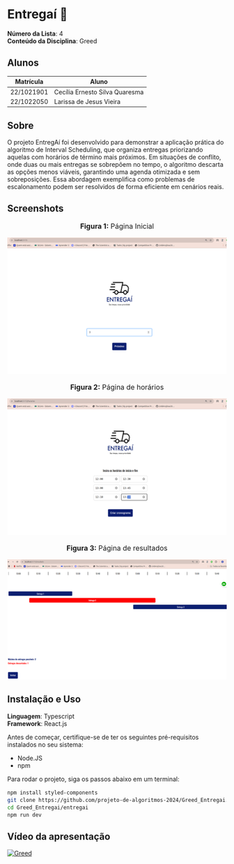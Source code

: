 # Entregaí :articulated_lorry:

**Número da Lista**: 4<br>
**Conteúdo da Disciplina**: Greed<br>

## Alunos
|Matrícula | Aluno |
| -- | -- |
| 22/1021901  |  Cecília Ernesto Silva Quaresma |
| 22/1022050  |  Larissa de Jesus Vieira |

## Sobre 

O projeto EntregAí foi desenvolvido para demonstrar a aplicação prática do algoritmo de Interval Scheduling, que organiza entregas priorizando aquelas com horários de término mais próximos. Em situações de conflito, onde duas ou mais entregas se sobrepõem no tempo, o algoritmo descarta as opções menos viáveis, garantindo uma agenda otimizada e sem sobreposições. Essa abordagem exemplifica como problemas de escalonamento podem ser resolvidos de forma eficiente em cenários reais.

## Screenshots

<div align="center">
    <font size="3">
        <p style="text-align: center"><b>Figura 1:</b> Página Inicial</p>
    </font>

<img src="https://github.com/projeto-de-algoritmos-2024/Greed_Entregai/blob/master/entregai/src/assets/PaginaInicial.png" width="700px">



<font size="3">
        <p style="text-align: center"><b>Figura 2:</b> Página de horários</p>
    </font>

<img src="https://github.com/projeto-de-algoritmos-2024/Greed_Entregai/blob/master/entregai/src/assets/PaginaHorarios.png" width="700px">



<font size="3">
        <p style="text-align: center"><b>Figura 3:</b> Página de resultados</p>
    </font>

<img src="https://github.com/projeto-de-algoritmos-2024/Greed_Entregai/blob/master/entregai/src/assets/PaginaResultados.png" width="700px">
</div>




## Instalação e Uso
**Linguagem**: Typescript<br>
**Framework**: React.js<br>

Antes de começar, certifique-se de ter os seguintes pré-requisitos instalados no seu sistema:
- Node.JS
- npm

Para rodar o projeto, siga os passos abaixo em um terminal:
```sh
npm install styled-components
git clone https://github.com/projeto-de-algoritmos-2024/Greed_Entregai.git
cd Greed_Entregai/entregai
npm run dev
```

## Vídeo da apresentação
[![Greed](https://img.youtube.com/vi/zjz42lM4zXc/0.jpg)](https://www.youtube.com/watch?v=zjz42lM4zXc)






